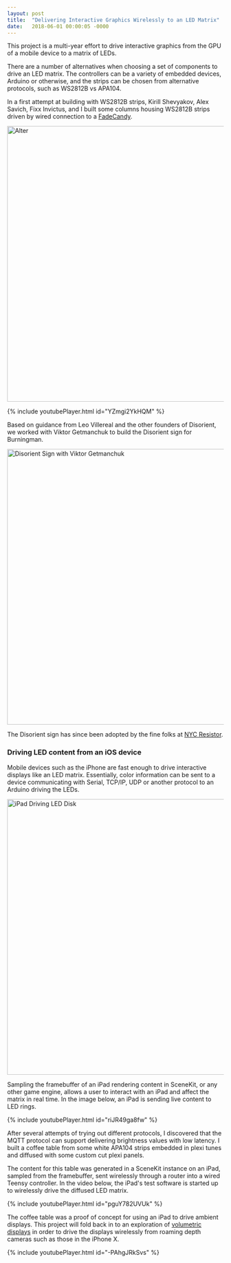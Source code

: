 ```yaml
---
layout: post
title:  "Delivering Interactive Graphics Wirelessly to an LED Matrix"
date:   2018-06-01 00:00:05 -0000
---
```


This project is a multi-year effort to drive interactive graphics from the GPU of a mobile device to a matrix of LEDs.

<!--break-->

There are a number of alternatives when choosing a set of components to drive an LED matrix.  The controllers can be a variety of embedded devices, Arduino or otherwise, and the strips can be chosen from alternative protocols, such as WS2812B vs APA104.

In a first attempt at building with WS2812B strips, Kirill Shevyakov, Alex Savich, Fixx Invictus, and I built some columns housing WS2812B strips driven by wired connection to a [FadeCandy](https://github.com/scanlime/fadecandy/).

<img src="https://s3.amazonaws.com/com-federalforge-repository/ResonanceMirror/Components/driver/archive/DSC08455.jpg" width="640" alt="Alter">

{% include youtubePlayer.html id="YZmgi2YkHQM" %}

Based on guidance from Leo Villereal and the other founders of Disorient, we worked with Viktor Getmanchuk to build the Disorient sign for Burningman.

<img src="https://s3.amazonaws.com/com-federalforge-repository/public/artist/matrix_displays/disorient_sign.jpg" width="640" alt="Disorient Sign with Viktor Getmanchuk">

The Disorient sign has since been adopted by the fine folks at [NYC Resistor](https://www.nycresistor.com).

### Driving LED content from an iOS device

Mobile devices such as the iPhone are fast enough to drive interactive displays like an LED matrix.  Essentially, color information can be sent to a device communicating with Serial, TCP/IP, UDP or another protocol to an Arduino driving the LEDs.

<img src="https://s3.amazonaws.com/com-federalforge-repository/ResonanceMirror/Components/application/archive/table/DSC08718.JPG" width="640" alt="iPad Driving LED Disk">

Sampling the framebuffer of an iPad rendering content in SceneKit, or any other game engine, allows a user to interact with an iPad and affect the matrix in real time.  In the image below, an iPad is sending live content to LED rings.

{% include youtubePlayer.html id="riJR49ga8fw" %}

After several attempts of trying out different protocols, I discovered that the MQTT protocol can support delivering brightness values with low latency.  I built a coffee table from some white APA104 strips embedded in plexi tunes and diffused with some custom cut plexi panels.  

The content for this table was generated in a SceneKit instance on an iPad, sampled from the framebuffer, sent wirelessly through a router into a wired Teensy controller.  In the video below, the iPad's test software is started up to wirelessly drive the diffused LED matrix. 

{% include youtubePlayer.html id="pguY782UVUk" %}

The coffee table was a proof of concept for using an iPad to drive ambient displays.  This project will fold back in to an exploration of [volumetric displays](https://voxels.github.io/iterating-the-design-of-a-volumetric-display) in order to drive the displays wirelessly from roaming depth cameras such as those in the iPhone X.

{% include youtubePlayer.html id="-PAhgJRkSvs" %}